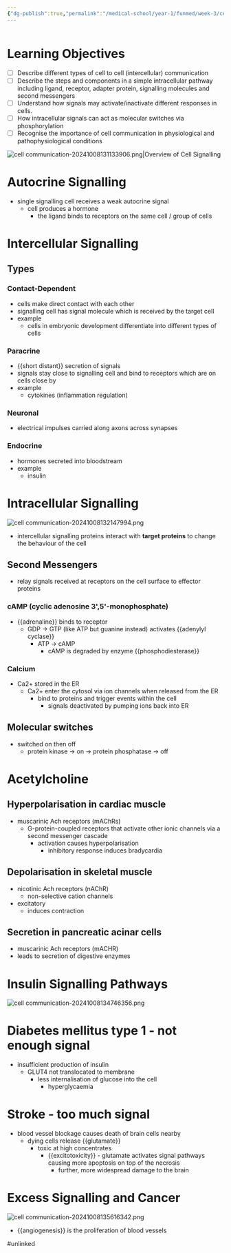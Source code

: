 ```yaml
---
{"dg-publish":true,"permalink":"/medical-school/year-1/funmed/week-3/cell-communication/","tags":["funmed"]}
---
```


```table-of-contents
```
# Learning Objectives
- [ ] Describe different types of cell to cell (intercellular) communication
- [ ] Describe the steps and components in a simple intracellular pathway including ligand, receptor, adapter protein, signalling molecules and second messengers
- [ ] Understand how signals may activate/inactivate different responses in cells. 
- [ ] How intracellular signals can act as molecular switches via phosphorylation
- [ ] Recognise the importance of cell communication in physiological and pathophysiological conditions

![cell communication-20241008131133906.png|Overview of Cell Signalling](/img/user/Medical%20School/Year%201/funmed/week%203/attachments/cell%20communication-20241008131133906.png)

# Autocrine Signalling
- single signalling cell receives a weak autocrine signal
	- cell produces a hormone
		- the ligand binds to receptors on the same cell / group of cells

# Intercellular Signalling
## Types

### Contact-Dependent
- cells make direct contact with each other
- signalling cell has signal molecule which is received by the target cell
- example
	- cells in embryonic development differentiate into different types of cells

### Paracrine
- {{short distant}} secretion of signals
- signals stay close to signalling cell and bind to receptors which are on cells close by
- example
	- cytokines (inflammation regulation)
### Neuronal
- electrical impulses carried along axons across synapses
### Endocrine
- hormones secreted into bloodstream
- example
	- insulin
<!--SR:!2024-10-23,11,270-->

# Intracellular Signalling
![cell communication-20241008132147994.png](/img/user/Medical%20School/Year%201/funmed/week%203/attachments/cell%20communication-20241008132147994.png)
- intercellular signalling proteins interact with **target proteins** to change the behaviour of the cell
## Second Messengers
- relay signals received at receptors on the cell surface to effector proteins
### cAMP (cyclic adenosine 3',5'-monophosphate)
- {{adrenaline}} binds to receptor
	- GDP -> GTP (like ATP but guanine instead) activates {{adenylyl cyclase}}
		- ATP -> cAMP
			- cAMP is degraded by enzyme {{phosphodiesterase}}
### Calcium
- Ca2+ stored in the ER
	- Ca2+ enter the cytosol via ion channels when released from the ER
		- bind to proteins and trigger events within the cell
			- signals deactivated by pumping ions back into ER
## Molecular switches
- switched on then off
	- protein kinase -> on -> protein phosphatase -> off
<!--SR:!2024-10-19,7,250!2024-10-13,2,230!2024-10-10,1,230-->

# Acetylcholine
## Hyperpolarisation in cardiac muscle
- muscarinic Ach receptors (mAChRs)
	- G-protein-coupled receptors that activate other ionic channels via a second messenger cascade
		- activation causes hyperpolarisation
			- inhibitory response induces bradycardia
## Depolarisation in skeletal muscle
- nicotinic Ach receptors (nAChR)
	- non-selective cation channels
- excitatory
	- induces contraction

## Secretion in pancreatic acinar cells
- muscarinic Ach receptors (mACHR)
- leads to secretion of digestive enzymes

# Insulin Signalling Pathways
![cell communication-20241008134746356.png](/img/user/Medical%20School/Year%201/funmed/week%203/attachments/cell%20communication-20241008134746356.png)

# Diabetes mellitus type 1 - not enough signal
- insufficient production of insulin
	- GLUT4 not translocated to membrane
		- less internalisation of glucose into the cell
			- hyperglycaemia

# Stroke - too much signal
- blood vessel blockage causes death of brain cells nearby
	- dying cells release {{glutamate}}
		- toxic at high concentrates
			- {{excitotoxicity}} - glutamate activates signal pathways causing more apoptosis on top of the necrosis
				- further, more widespread damage to the brain

# Excess Signalling and Cancer
![cell communication-20241008135616342.png](/img/user/Medical%20School/Year%201/funmed/week%203/attachments/cell%20communication-20241008135616342.png)
- {{angiogenesis}} is the proliferation of blood vessels

#unlinked 